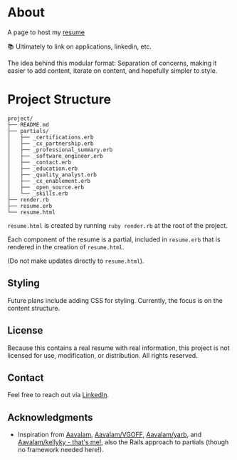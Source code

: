 # About
A page to host my [resume](https://kellyky.github.io/resume/resume.html)

📚 Ultimately to link on applications, linkedin, etc. 

The idea behind this modular format: Separation of concerns, making it easier to add content, iterate on content, and hopefully simpler to style.

# Project Structure
```plaintext
project/
├── README.md
├── partials/
│   ├── _certifications.erb
│   ├── _cx_partnership.erb
│   ├── _professional_summary.erb
│   ├── _software_engineer.erb
│   ├── _contact.erb
│   ├── _education.erb
│   ├── _quality_analyst.erb
│   ├── _cx_enablement.erb
│   ├── _open_source.erb
│   └── _skills.erb
├── render.rb
├── resume.erb
└── resume.html
```

`resume.html` is created by running `ruby render.rb` at the root of the project. 

Each component of the resume is a partial, included in `resume.erb` that is rendered in the creation of `resume.html`.

(Do not make updates directly to `resume.html`).

## Styling

Future plans include adding CSS for styling. Currently, the focus is on the content structure.

## License

Because this contains a real resume with real information, this project is not licensed for use, modification, or distribution. All rights reserved.

## Contact

Feel free to reach out via [LinkedIn](linkedin.com/in/kelly-popko/).

## Acknowledgments

- Inspiration from [Aavalam](https://aavalam.org/), [Aavalam/VGOFF](https://aavalam.org/~vgoff/), [Aavalam/yarb](https://aavalam.org/~stephan/yarb/), and [Aavalam/kellyky - that's me!](https://aavalam.org/~kellyky/), also the Rails approach to partials (though no framework needed here!).

